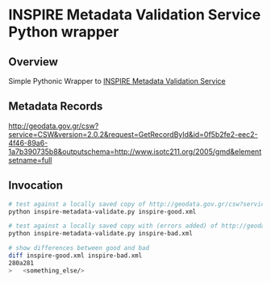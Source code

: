 
# INSPIRE Metadata Validation Service Python wrapper

## Overview

Simple Pythonic Wrapper to [INSPIRE Metadata Validation Service](http://inspire-geoportal.ec.europa.eu/validator2/)

## Metadata Records

http://geodata.gov.gr/csw?service=CSW&version=2.0.2&request=GetRecordById&id=0f5b2fe2-eec2-4f46-89a6-1a7b390735b8&outputschema=http://www.isotc211.org/2005/gmd&elementsetname=full

## Invocation

```bash
# test against a locally saved copy of http://geodata.gov.gr/csw?service=CSW&version=2.0.2&request=GetRecordById&id=0f5b2fe2-eec2-4f46-89a6-1a7b390735b8&outputschema=http://www.isotc211.org/2005/gmd&elementsetname=full
python inspire-metadata-validate.py inspire-good.xml

# test against a locally saved copy with (errors added) of http://geodata.gov.gr/csw?service=CSW&version=2.0.2&request=GetRecordById&id=0f5b2fe2-eec2-4f46-89a6-1a7b390735b8&outputschema=http://www.isotc211.org/2005/gmd&elementsetname=full
python inspire-metadata-validate.py inspire-bad.xml

# show differences between good and bad
diff inspire-good.xml inspire-bad.xml
280a281
>   <something_else/>
```

